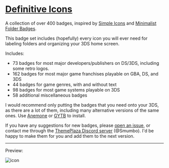 # [Definitive Icons](https://themeplaza.art/item/79238)
A collection of over 400 badges, inspired by [Simple Icons](https://themeplaza.art/item/5660) and [Minimalist Folder Badges](https://themeplaza.art/item/7413).

This badge set includes (hopefully) every icon you will ever need for labeling folders and organizing your 3DS home screen.

Includes:
- 73 badges for most major developers/publishers on DS/3DS, including some retro logos.
- 162 badges for most major game franchises playable on GBA, DS, and 3DS
- 44 badges for game genres, with and without text
- 98 badges for most game systems playable on 3DS
- 58 additional miscellaneous badges

I would recommend only putting the badges that you need onto your 3DS, as there are a lot of them, including many alternative versions of the same ones. Use [Anemone](https://github.com/astronautlevel2/Anemone3DS) or [GYTB](https://github.com/MrCheeze/GYTB) to install.

If you have any suggestions for new badges, please [open an issue](https://github.com/Smumbo/DefinitiveIcons/issues), or contact me through the [ThemePlaza Discord server](https://discord.gg/Pz25PX5vr5) (@Smumbo). I'd be happy to make them for you and add them to the next version.

---

Preview:

![icon](https://github.com/Smumbo/DefinitiveIcons/assets/38147112/9ee17c99-21ce-449e-907f-4a7f2273d9b5)
